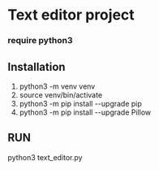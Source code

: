 # Text editor project


### require python3

## Installation

1. python3 -m venv venv
2. source venv/bin/activate
3. python3 -m pip install --upgrade pip
4. python3 -m pip install --upgrade Pillow

## RUN

python3 text_editor.py

